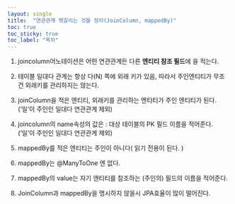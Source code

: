```yaml
---
layout: single
title:  "연관관계 헷갈리는 것들 정리(JoinColumn, mappedBy)"
toc: true
toc_sticky: true
toc_label: "목차"
---
```

1. joincolumn어노테이션은 어떤 연관관계든 다른 **엔티티 참조 필드**에 을 적는다.
    
    
2. 테이블 일대다 관계는 항상 다(N) 쪽에 외래 키가 있음, 따라서 주인엔티티가 무조건 외래키를 관리하지는 않는다.
    
    
3. joinColumn을 적은 엔티티, 외래키를 관리하는 엔티티가 주인 엔티티가 된다.
(’일’이 주인인 일대다 연관관계 제외)
    
    
4. joincolumn의 name속성의 값은 : 대상 테이블의 PK 필드 이름을 적어준다.
(’일’이 주인인 일대다 연관관계 제외)
    
    
5. mappedBy를 적은 엔티티는 주인이 아니다( 읽기 전용이 된다. )
    
    
6. mappedBy는 @ManyToOne 엔 없다.
    
    
7. mappedBy의 value는 자기 엔티티를 참조하는 (주인의) 필드의 이름을 적어준다. 
    
    
8. JoinColumn과 mappedBy을 명시하지 않을시 JPA효율이 많이 떨어진다.